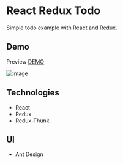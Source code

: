 # React Redux Todo
Simple todo example with React and Redux.

## Demo
Preview [DEMO](https://harry-chiu.github.io/react-redux-todo)

![image](https://i.imgur.com/vzIPrcn.png)

## Technologies
- React
- Redux
- Redux-Thunk

## UI
- Ant Design